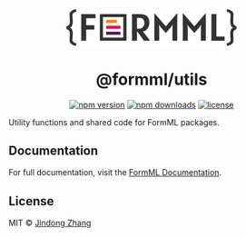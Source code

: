 <p align="center">
  <a href="https://github.com/formml/formml">
    <picture>
      <source srcset="https://raw.githubusercontent.com/formml/formml/main/docs/logo/logo-bg.svg" media="(prefers-color-scheme: dark)">
      <img src="https://raw.githubusercontent.com/formml/formml/main/docs/logo/logo-color.svg" alt="FormML Logo" width="300">
    </picture>
  </a>
</p>

<h1 align="center">@formml/utils</h1>

<p align="center">
  <a href="https://www.npmjs.com/package/@formml/utils"><img src="https://img.shields.io/npm/v/@formml/utils.svg" alt="npm version"></a>
  <a href="https://www.npmjs.com/package/@formml/utils"><img src="https://img.shields.io/npm/dm/@formml/utils.svg" alt="npm downloads"></a>
  <a href="https://github.com/formml/formml/blob/main/LICENSE"><img src="https://img.shields.io/npm/l/@formml/utils.svg" alt="license"></a>
</p>

Utility functions and shared code for FormML packages.

## Documentation

For full documentation, visit the [FormML Documentation](https://github.com/formml/formml#readme).

## License

MIT © [Jindong Zhang](https://github.com/jindong-zhannng)
